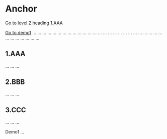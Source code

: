 # Anchor

[Go to level 2 heading 1.AAA](#1.AAA)

[Go to demo1](#demo1)
...
...
...
...
...
...
...
...
...
...
...
...
...
...
...
...
...
...
...
...
...
...
...
...
...
...
...
...
...
...
...
...
...


 
## 1.AAA
...
...
...


## 2.BBB
...
...
...


## 3.CCC
...
...
...


<span id="demo1">Demo1 ... </span>
